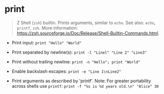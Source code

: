 # print

> Z Shell (`zsh`) builtin. Prints arguments, similar to `echo`.
> See also: `echo`, `printf`, `zsh`.
> More information: <https://zsh.sourceforge.io/Doc/Release/Shell-Builtin-Commands.html>.

- Print input:
`print "Hello" "World"`

- Print separated by newline(s):
`print -l "Linel" "Line 2" "Line3"`

- Print without trailing newline:
`print -n "Hello"; print "World"`

- Enable backslash escapes:
`print -e "Line 1\nLine2"`

- Print arguments as described by 'printf'. Note: For greater portability across shells use `printf`:
`print -f "%s is %d years old.\n" "Alice" 30`
